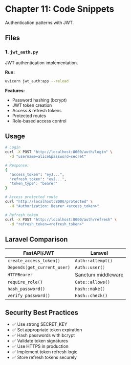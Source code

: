 # Chapter 11: Code Snippets

Authentication patterns with JWT.

## Files

### 1. `jwt_auth.py`

JWT authentication implementation.

**Run:**

```bash
uvicorn jwt_auth:app --reload
```

**Features:**

- Password hashing (bcrypt)
- JWT token creation
- Access & refresh tokens
- Protected routes
- Role-based access control

## Usage

```bash
# Login
curl -X POST "http://localhost:8000/auth/login" \
  -d "username=alice&password=secret"

# Response:
{
  "access_token": "eyJ...",
  "refresh_token": "eyJ...",
  "token_type": "bearer"
}

# Access protected route
curl "http://localhost:8000/protected" \
  -H "Authorization: Bearer <access_token>"

# Refresh token
curl -X POST "http://localhost:8000/auth/refresh" \
  -d "refresh_token=<refresh_token>"
```

## Laravel Comparison

| FastAPI/JWT                 | Laravel            |
| --------------------------- | ------------------ |
| `create_access_token()`     | `Auth::attempt()`  |
| `Depends(get_current_user)` | `Auth::user()`     |
| `HTTPBearer`                | Sanctum middleware |
| `require_role()`            | `Gate::allows()`   |
| `hash_password()`           | `Hash::make()`     |
| `verify_password()`         | `Hash::check()`    |

## Security Best Practices

- ✅ Use strong SECRET_KEY
- ✅ Set appropriate token expiration
- ✅ Hash passwords with bcrypt
- ✅ Validate token signatures
- ✅ Use HTTPS in production
- ✅ Implement token refresh logic
- ✅ Store refresh tokens securely
